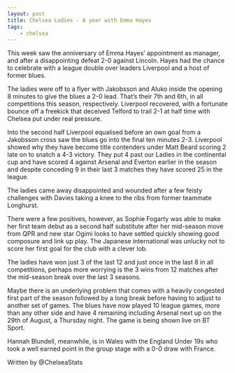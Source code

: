 ```yaml
---
layout: post
title: Chelsea Ladies - A year with Emma Hayes
tags:
	- chelsea
---
```


This week saw the anniversary of Emma Hayes’ appointment as manager, and after a disappointing defeat 2-0 against Lincoln. Hayes had the chance to celebrate with a league double over leaders Liverpool and a host of former blues.

The ladies were off to a flyer with Jakobsson and Aluko inside the opening 8 minutes to give the blues a 2-0 lead. That’s their 7th and 6th, in all competitions this season, respectively. Liverpool recovered, with a fortunate bounce off a freekick that deceived Telford to trail 2-1 at half time with Chelsea put under real pressure.

Into the second half Liverpool equalised before an own goal from a Jakobsson cross saw the blues go into the final ten minutes 2-3. Liverpool showed why they have become title contenders under Matt Beard scoring 2 late on to snatch a 4-3 victory. They put 4 past our Ladies in the continental cup and have scored 4 against Arsenal and Everton earlier in the season and despite conceding 9 in their last 3 matches they have scored 25 in the league.

The ladies came away disappointed and wounded after a few feisty challenges with Davies taking a knee to the ribs from former teammate Longhurst.

There were a few positives, however, as Sophie Fogarty was able to make her first team debut as a second half substitute after her mid-season move from QPR and new star Ogimi looks to have settled quickly showing good composure and link up play. The Japanese international was unlucky not to score her first goal for the club with a clever lob.

The ladies have won just 3 of the last 12 and just once in the last 8 in all competitions, perhaps more worrying is the 3 wins from 12 matches after the mid-season break over the last 3 seasons.

Maybe there is an underlying problem that comes with a heavily congested first part of the season followed by a long break before having to adjust to another set of games. The blues have now played 10 league games, more than any other side and have 4 remaining including Arsenal next up on the 29th of August, a Thursday night. The game is being shown live on BT Sport.

Hannah Blundell, meanwhile, is in Wales with the England Under 19s who took a well earned point in the group stage with a 0-0 draw with France.

Written by @ChelseaStats
